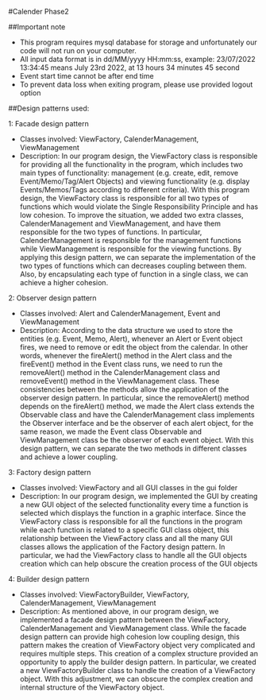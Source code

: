 #Calender Phase2

##Important note
* This program requires mysql database for storage and unfortunately our code will not run on your computer.
* All input data format is in dd/MM/yyyy HH:mm:ss, example: 23/07/2022 13:34:45 means 
July 23rd 2022, at 13 hours 34 minutes 45 second
* Event start time cannot be after end time
* To prevent data loss when exiting program, please use provided logout option

##Design patterns used:

1: Facade design pattern
* Classes involved: ViewFactory, CalenderManagement, ViewManagement
* Description: In our program design, the ViewFactory class is responsible for providing all the functionality in the program, which includes two main types of functionality: management (e.g. create, edit, remove Event/Memo/Tag/Alert Objects) and viewing functionality (e.g. display Events/Memos/Tags according to different criteria). With this program design, the ViewFactory class is responsible for all two types of functions which would violate the Single Responsibility Principle and has low cohesion. To improve the situation, we added two extra classes, CalenderManagement and ViewManagement, and have them responsible for the two types of functions. In particular, CalenderManagement is responsible for the management functions while ViewManagement is responsible for the viewing functions. By applying this design pattern, we can separate the implementation of the two types of functions which can decreases coupling between them. Also, by encapsulating each type of function in a single class, we can achieve a higher cohesion.


2: Observer design pattern
* Classes involved: Alert and CalenderManagement, Event and ViewManagement
* Description: According to the data structure we used to store the entities (e.g. Event, Memo, Alert), whenever an Alert or Event object fires, we need to remove or edit the object from the calendar. In other words, whenever the fireAlert() method in the Alert class and the fireEvent() method in the Event class runs, we need to run the removeAlert() method in the CalenderManagement class and removeEvent() method in the ViewManagement class. These consistencies between the methods allow the application of the observer design pattern. In particular, since the removeAlert() method depends on the fireAlert() method, we made the Alert class extends the Observable class and have the CalenderManagement class implements the Observer interface and be the observer of each alert object, for the same reason, we made the Event class Observable and ViewManagement class be the observer of each event object. With this design pattern, we can separate the two methods in different classes and achieve a lower coupling.



3: Factory design pattern
* Classes involved: ViewFactory and all GUI classes in the gui folder
* Description: In our program design, we implemented the GUI by creating a new GUI object of the selected functionality every time a function is selected which displays the function in a graphic interface. Since the ViewFactory class is responsible for all the functions in the program while each function is related to a specific GUI class object, this relationship between the ViewFactory class and all the many GUI classes allows the application of the Factory design pattern. In particular, we had the ViewFactory class to handle all the GUI objects creation which can help obscure the creation process of the GUI objects 



4: Builder design pattern
* Classes involved: ViewFactoryBuilder, ViewFactory, CalenderManagement, ViewManagement
* Description: As mentioned above, in our program design, we implemented a facade design pattern between the ViewFactory, CalenderManagement and ViewManagement class. While the facade design pattern can provide high cohesion low coupling design, this pattern makes the creation of ViewFactory object very complicated and requires multiple steps. This creation of a complex structure provided an opportunity to apply the builder design pattern. In particular, we created a new ViewFactoryBuilder class to handle the creation of a ViewFactory object. With this adjustment, we can obscure the complex creation and internal structure of the ViewFactory object.
